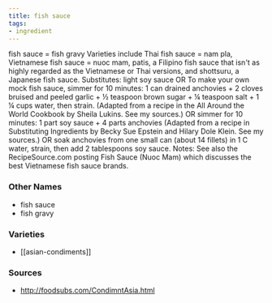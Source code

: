 ```yaml
---
title: fish sauce
tags:
- ingredient
---
```

fish sauce = fish gravy Varieties include Thai fish sauce = nam pla, Vietnamese fish sauce = nuoc mam, patis, a Filipino fish sauce that isn't as highly regarded as the Vietnamese or Thai versions, and shottsuru, a Japanese fish sauce. Substitutes: light soy sauce OR To make your own mock fish sauce, simmer for 10 minutes: 1 can drained anchovies + 2 cloves bruised and peeled garlic + ½ teaspoon brown sugar + ¼ teaspoon salt + 1 ¼ cups water, then strain. (Adapted from a recipe in the All Around the World Cookbook by Sheila Lukins. See my sources.) OR simmer for 10 minutes: 1 part soy sauce + 4 parts anchovies (Adapted from a recipe in Substituting Ingredients by Becky Sue Epstein and Hilary Dole Klein. See my sources.) OR soak anchovies from one small can (about 14 fillets) in 1 C water, strain, then add 2 tablespoons soy sauce. Notes: See also the RecipeSource.com posting Fish Sauce (Nuoc Mam) which discusses the best Vietnamese fish sauce brands.

### Other Names

* fish sauce
* fish gravy

### Varieties

* [[asian-condiments]]

### Sources
* http://foodsubs.com/CondimntAsia.html
